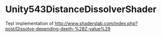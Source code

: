 # Unity543DistanceDissolverShader
Test implementation of http://www.shaderslab.com/index.php?post/Dissolve-depending-depth-%28Z-value%29
